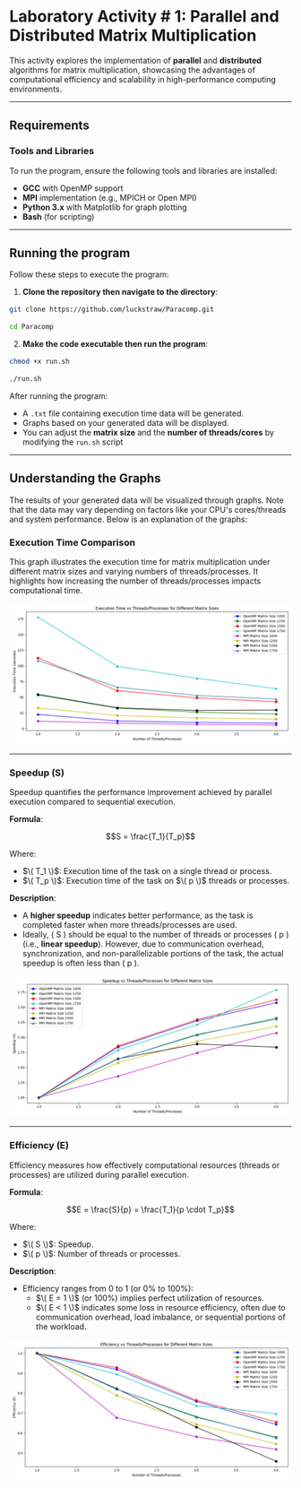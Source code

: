 # Laboratory Activity # 1: Parallel and Distributed Matrix Multiplication

This activity explores the implementation of **parallel** and **distributed** algorithms for matrix multiplication, showcasing the advantages of computational efficiency and scalability in high-performance computing environments.

---

## Requirements

### Tools and Libraries
To run the program, ensure the following tools and libraries are installed:
- **GCC** with OpenMP support
- **MPI** implementation (e.g., MPICH or Open MPI)
- **Python 3.x** with Matplotlib for graph plotting
- **Bash** (for scripting)

---

## Running the program

Follow these steps to execute the program:

1. **Clone the repository then navigate to the directory**:
```bash
git clone https://github.com/luckstraw/Paracomp.git
```
```bash
cd Paracomp
```
2. **Make the code executable then run the program**:
```bash
chmod +x run.sh
```
```bash
./run.sh
```

After running the program:
- A `.txt` file containing execution time data will be generated.
- Graphs based on your generated data will be displayed.
- You can adjust the **matrix size** and the **number of threads/cores** by modifying the `run.sh` script

---

## Understanding the Graphs
The results of your generated data will be visualized through graphs. Note that the data may vary depending on factors like your CPU's cores/threads and system performance. Below is an explanation of the graphs:

### Execution Time Comparison
This graph illustrates the execution time for matrix multiplication under different matrix sizes and varying numbers of threads/processes. It highlights how increasing the number of threads/processes impacts computational time.

![Time_Comparison](assets/Execution_Time.png)

---

### Speedup (S)
Speedup quantifies the performance improvement achieved by parallel execution compared to sequential execution.

**Formula**:

```math
S = \frac{T_1}{T_p}
```
Where:
- $\( T_1 \)$: Execution time of the task on a single thread or process.
- $\( T_p \)$: Execution time of the task on $\( p \)$ threads or processes.

**Description**:
- A **higher speedup** indicates better performance, as the task is completed faster when more threads/processes are used.
- Ideally, \( S \) should be equal to the number of threads or processes \( p \) (i.e., **linear speedup**). However, due to communication overhead, synchronization, and non-parallelizable portions of the task, the actual speedup is often less than \( p \).

![Speedup](/Lab1/assets/Speedup.png)

---

### Efficiency (E)

Efficiency measures how effectively computational resources (threads or processes) are utilized during parallel execution.

**Formula**:
```math
E = \frac{S}{p} = \frac{T_1}{p \cdot T_p}
```
Where:
- $\( S \)$: Speedup.
- $\( p \)$: Number of threads or processes.

**Description**:
- Efficiency ranges from 0 to 1 (or 0% to 100%):
  - $\( E = 1 \)$ (or 100%) implies perfect utilization of resources.
  - $\( E < 1 \)$ indicates some loss in resource efficiency, often due to communication overhead, load imbalance, or sequential portions of the workload.

![Efficiency](/assets/Efficiency.png)